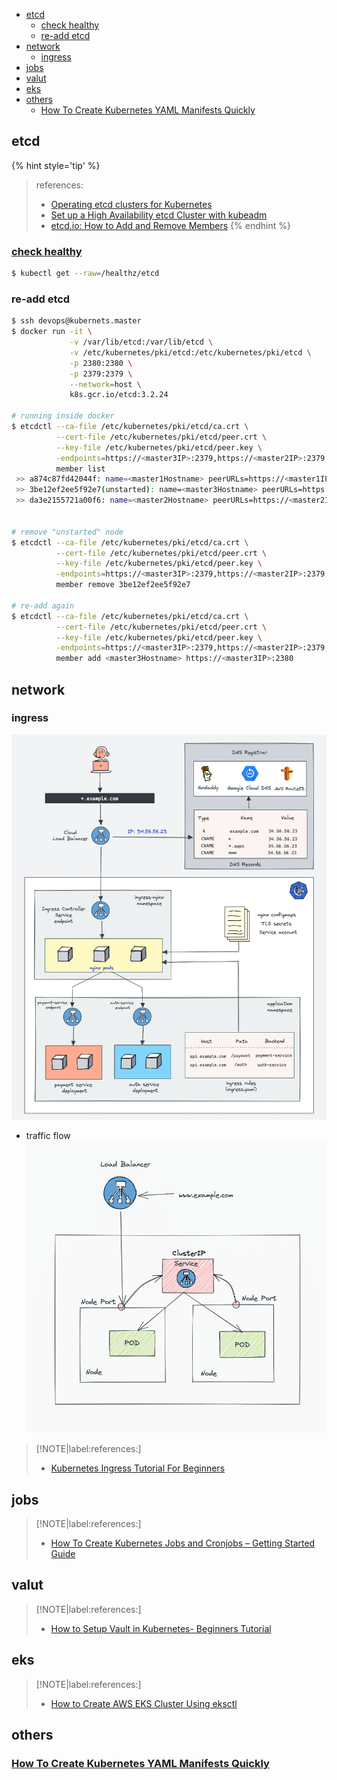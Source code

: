 <!-- START doctoc generated TOC please keep comment here to allow auto update -->
<!-- DON'T EDIT THIS SECTION, INSTEAD RE-RUN doctoc TO UPDATE -->

- [etcd](#etcd)
  - [check healthy](#check-healthy)
  - [re-add etcd](#re-add-etcd)
- [network](#network)
  - [ingress](#ingress)
- [jobs](#jobs)
- [valut](#valut)
- [eks](#eks)
- [others](#others)
  - [How To Create Kubernetes YAML Manifests Quickly](#how-to-create-kubernetes-yaml-manifests-quickly)

<!-- END doctoc generated TOC please keep comment here to allow auto update -->


## etcd

{% hint style='tip' %}
> references:
> - [Operating etcd clusters for Kubernetes](https://kubernetes.io/docs/tasks/administer-cluster/configure-upgrade-etcd/)
> - [Set up a High Availability etcd Cluster with kubeadm](https://kubernetes.io/docs/setup/production-environment/tools/kubeadm/setup-ha-etcd-with-kubeadm/)
> - [etcd.io: How to Add and Remove Members](https://etcd.io/docs/v3.6/tutorials/how-to-deal-with-membership/)
{% endhint %}

### [check healthy](https://faun.pub/kubectl-commands-cheatsheet-43ce8f13adfb)
```bash
$ kubectl get --raw=/healthz/etcd
```

### re-add etcd

```bash
$ ssh devops@kubernets.master
$ docker run -it \
             -v /var/lib/etcd:/var/lib/etcd \
             -v /etc/kubernetes/pki/etcd:/etc/kubernetes/pki/etcd \
             -p 2380:2380 \
             -p 2379:2379 \
             --network=host \
             k8s.gcr.io/etcd:3.2.24

# running inside docker
$ etcdctl --ca-file /etc/kubernetes/pki/etcd/ca.crt \
          --cert-file /etc/kubernetes/pki/etcd/peer.crt \
          --key-file /etc/kubernetes/pki/etcd/peer.key \
          -endpoints=https://<master3IP>:2379,https://<master2IP>:2379,https://<master1IP>:2379 \
          member list
 >> a874c87fd42044f: name=<master1Hostname> peerURLs=https://<master1IP>:2380 clientURLs=https://<master1IP>:2379 isLeader=true
 >> 3be12ef2ee5f92e7(unstarted): name=<master3Hostname> peerURLs=https://<master3IP>:2380
 >> da3e2155721a00f6: name=<master2Hostname> peerURLs=https://<master2IP>:2380 clientURLs=https://<master2IP>:2379 isLeader=false


# remove "unstarted" node
$ etcdctl --ca-file /etc/kubernetes/pki/etcd/ca.crt \
          --cert-file /etc/kubernetes/pki/etcd/peer.crt \
          --key-file /etc/kubernetes/pki/etcd/peer.key \
          -endpoints=https://<master3IP>:2379,https://<master2IP>:2379,https://<master1IP>:2379 \
          member remove 3be12ef2ee5f92e7

# re-add again
$ etcdctl --ca-file /etc/kubernetes/pki/etcd/ca.crt \
          --cert-file /etc/kubernetes/pki/etcd/peer.crt \
          --key-file /etc/kubernetes/pki/etcd/peer.key \
          -endpoints=https://<master3IP>:2379,https://<master2IP>:2379,https://<master1IP>:2379 \
          member add <master3Hostname> https://<master3IP>:2380
```

## network
### ingress

![ingress architecture](../../screenshot/k8s/k8s-ing-architecture-full.png)

- traffic flow
  ![ingress](../../screenshot/k8s/k8s-ingress-traffic-flow.png)

> [!NOTE|label:references:]
> - [Kubernetes Ingress Tutorial For Beginners](https://devopscube.com/kubernetes-ingress-tutorial/)


## jobs

> [!NOTE|label:references:]
> - [How To Create Kubernetes Jobs and Cronjobs – Getting Started Guide](https://devopscube.com/create-kubernetes-jobs-cron-jobs/)


## valut

> [!NOTE|label:references:]
> - [How to Setup Vault in Kubernetes- Beginners Tutorial](https://devopscube.com/vault-in-kubernetes/)

## eks

> [!NOTE|label:references:]
> - [How to Create AWS EKS Cluster Using eksctl](https://devopscube.com/create-aws-eks-cluster-eksctl/)


## others
### [How To Create Kubernetes YAML Manifests Quickly](https://devopscube.com/create-kubernetes-yaml/)
